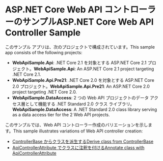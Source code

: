 # <a name="aspnet-core-web-api-controller-sample"></a><span data-ttu-id="574a4-101">ASP.NET Core Web API コントローラーのサンプル</span><span class="sxs-lookup"><span data-stu-id="574a4-101">ASP.NET Core Web API Controller Sample</span></span>

<span data-ttu-id="574a4-102">このサンプル アプリは、次のプロジェクトで構成されています。</span><span class="sxs-lookup"><span data-stu-id="574a4-102">This sample app consists of the following projects:</span></span>

- <span data-ttu-id="574a4-103">**WebApiSample.Api**: .NET Core 2.1 を対象とする ASP.NET Core 2.1 プロジェクト。</span><span class="sxs-lookup"><span data-stu-id="574a4-103">**WebApiSample.Api**: An ASP.NET Core 2.1 project targeting .NET Core 2.1.</span></span>
- <span data-ttu-id="574a4-104">**WebApiSample.Api.Pre21**: .NET Core 2.0 を対象とする ASP.NET Core 2.0 プロジェクト。</span><span class="sxs-lookup"><span data-stu-id="574a4-104">**WebApiSample.Api.Pre21**: An ASP.NET Core 2.0 project targeting .NET Core 2.0.</span></span>
- <span data-ttu-id="574a4-105">**WebApiSample.DataAccess**: 2 つの Web API プロジェクトのデータ アクセス層として機能する .NET Standard 2.0 クラス ライブラリ。</span><span class="sxs-lookup"><span data-stu-id="574a4-105">**WebApiSample.DataAccess**: A .NET Standard 2.0 class library serving as a data access tier for the 2 Web API projects.</span></span>

<span data-ttu-id="574a4-106">このサンプルでは、Web API コントローラー作成のバリエーションを示します。</span><span class="sxs-lookup"><span data-stu-id="574a4-106">This sample illustrates variations of Web API controller creation:</span></span>

- [<span data-ttu-id="574a4-107">ControllerBase からクラスを派生する</span><span class="sxs-lookup"><span data-stu-id="574a4-107">Derive class from ControllerBase</span></span>](https://docs.microsoft.com/en-us/aspnet/core/web-api/define-controller#derive-class-from-controllerbase)
- [<span data-ttu-id="574a4-108">ApiControllerAttribute でクラスに注釈を付ける</span><span class="sxs-lookup"><span data-stu-id="574a4-108">Annotate class with ApiControllerAttribute</span></span>](https://docs.microsoft.com/en-us/aspnet/core/web-api/define-controller#annotate-class-with-apicontrollerattribute)